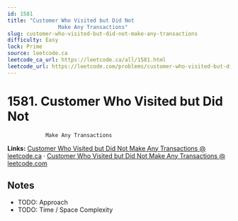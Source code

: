 ```yaml
--- 
id: 1581
title: "Customer Who Visited but Did Not
                Make Any Transactions"
slug: customer-who-visited-but-did-not-make-any-transactions
difficulty: Easy
lock: Prime
source: leetcode.ca
leetcode_ca_url: https://leetcode.ca/all/1581.html
leetcode_url: https://leetcode.com/problems/customer-who-visited-but-did-not-make-any-transactions/
---
```


# 1581. Customer Who Visited but Did Not
                Make Any Transactions

**Links:** [Customer Who Visited but Did Not
                Make Any Transactions @ leetcode.ca](https://leetcode.ca/all/1581.html) · [Customer Who Visited but Did Not
                Make Any Transactions @ leetcode.com](https://leetcode.com/problems/customer-who-visited-but-did-not-make-any-transactions/)

## Notes
- TODO: Approach
- TODO: Time / Space Complexity
